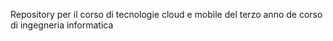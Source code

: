 Repository per il corso di tecnologie cloud e mobile del terzo anno de corso di ingegneria informatica
